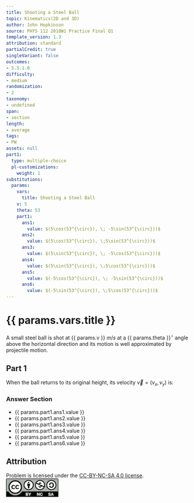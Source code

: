 ```yaml
---
title: Shooting a Steel Ball
topic: Kinematics(2D and 3D)
author: John Hopkinson
source: PHYS 112 2018W1 Practice Final Q1
template_version: 1.3
attribution: standard
partialCredit: true
singleVariant: false
outcomes:
- 5.5.1.0
difficulty:
- medium
randomization:
- 2
taxonomy:
- undefined
span:
- section
length:
- average
tags:
- PW
assets: null
part1:
  type: multiple-choice
  pl-customizations:
    weight: 1
substitutions:
  params:
    vars:
      title: Shooting a Steel Ball
    v: 5
    theta: 53
    part1:
      ans1:
        value: $(5\cos(53^{\circ}), \; -5\sin(53^{\circ}))$
      ans2:
        value: $(5\cos(53^{\circ}), \;5\sin(53^{\circ}))$
      ans3:
        value: $(5\sin(53^{\circ}), \; -5\cos(53^{\circ}))$
      ans4:
        value: $(5\sin(53^{\circ}), \;5\cos(53^{\circ}))$
      ans5:
        value: $(-5\cos(53^{\circ}), \; -5\sin(53^{\circ}))$
      ans6:
        value: $(-5\sin(53^{\circ}), \;5\cos(53^{\circ}))$
---
```

# {{ params.vars.title }}
A small steel ball is shot at {{ params.v }} $m/s$ at a {{ params.theta }}$^{\circ}$ angle above the horizontal direction and its motion is well approximated by projectile motion.

## Part 1

When the ball returns to its original height, its velocity $\overrightarrow{v} = (v_x, v_y)$ is:

### Answer Section

- {{ params.part1.ans1.value }}
- {{ params.part1.ans2.value }}
- {{ params.part1.ans3.value }}
- {{ params.part1.ans4.value }}
- {{ params.part1.ans5.value }}
- {{ params.part1.ans6.value }}

## Attribution

Problem is licensed under the [CC-BY-NC-SA 4.0 license](https://creativecommons.org/licenses/by-nc-sa/4.0/).<br> ![The Creative Commons 4.0 license requiring attribution-BY, non-commercial-NC, and share-alike-SA license.](https://raw.githubusercontent.com/firasm/bits/master/by-nc-sa.png)